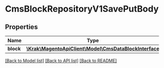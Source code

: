 # CmsBlockRepositoryV1SavePutBody

## Properties
Name | Type | Description | Notes
------------ | ------------- | ------------- | -------------
**block** | [**\Krak\MagentoApiClient\Model\CmsDataBlockInterface**](CmsDataBlockInterface.md) |  | 

[[Back to Model list]](../README.md#documentation-for-models) [[Back to API list]](../README.md#documentation-for-api-endpoints) [[Back to README]](../README.md)


